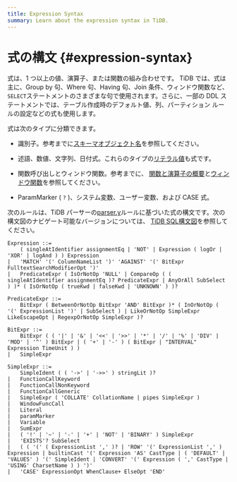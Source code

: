 ```yaml
---
title: Expression Syntax
summary: Learn about the expression syntax in TiDB.
---
```


# 式の構文 {#expression-syntax}

式は、1 つ以上の値、演算子、または関数の組み合わせです。 TiDB では、式は主に、Group by 句、Where 句、Having 句、Join 条件、ウィンドウ関数など、 `SELECT`ステートメントのさまざまな句で使用されます。さらに、一部の DDL ステートメントでは、テーブル作成時のデフォルト値、列、パーティション ルールの設定などの式も使用します。

式は次のタイプに分類できます。

-   識別子。参考までに[スキーマオブジェクト名](/schema-object-names.md)を参照してください。

-   述語、数値、文字列、日付式。これらのタイプの[リテラル値](/literal-values.md)も式です。

-   関数呼び出しとウィンドウ関数。参考までに、 [関数と演算子の概要](/functions-and-operators/functions-and-operators-overview.md)と[ウィンドウ関数](/functions-and-operators/window-functions.md)を参照してください。

-   ParamMarker ( `?` )、システム変数、ユーザー変数、および CASE 式。

次のルールは、TiDB パーサーの[parser.y](https://github.com/pingcap/parser/blob/master/parser.y)ルールに基づいた式の構文です。次の構文図のナビゲート可能なバージョンについては、 [TiDB SQL構文図](https://pingcap.github.io/sqlgram/#Expression)を参照してください。

```ebnf+diagram
Expression ::=
    ( singleAtIdentifier assignmentEq | 'NOT' | Expression ( logOr | 'XOR' | logAnd ) ) Expression
|   'MATCH' '(' ColumnNameList ')' 'AGAINST' '(' BitExpr FulltextSearchModifierOpt ')'
|   PredicateExpr ( IsOrNotOp 'NULL' | CompareOp ( ( singleAtIdentifier assignmentEq )? PredicateExpr | AnyOrAll SubSelect ) )* ( IsOrNotOp ( trueKwd | falseKwd | 'UNKNOWN' ) )?

PredicateExpr ::=
    BitExpr ( BetweenOrNotOp BitExpr 'AND' BitExpr )* ( InOrNotOp ( '(' ExpressionList ')' | SubSelect ) | LikeOrNotOp SimpleExpr LikeEscapeOpt | RegexpOrNotOp SimpleExpr )?

BitExpr ::=
    BitExpr ( ( '|' | '&' | '<<' | '>>' | '*' | '/' | '%' | 'DIV' | 'MOD' | '^' ) BitExpr | ( '+' | '-' ) ( BitExpr | "INTERVAL" Expression TimeUnit ) )
|   SimpleExpr

SimpleExpr ::=
    SimpleIdent ( ( '->' | '->>' ) stringLit )?
|   FunctionCallKeyword
|   FunctionCallNonKeyword
|   FunctionCallGeneric
|   SimpleExpr ( 'COLLATE' CollationName | pipes SimpleExpr )
|   WindowFuncCall
|   Literal
|   paramMarker
|   Variable
|   SumExpr
|   ( '!' | '~' | '-' | '+' | 'NOT' | 'BINARY' ) SimpleExpr
|   'EXISTS'? SubSelect
|   ( ( '(' ( ExpressionList ',' )? | 'ROW' '(' ExpressionList ',' ) Expression | builtinCast '(' Expression 'AS' CastType | ( 'DEFAULT' | 'VALUES' ) '(' SimpleIdent | 'CONVERT' '(' Expression ( ',' CastType | 'USING' CharsetName ) ) ')'
|   'CASE' ExpressionOpt WhenClause+ ElseOpt 'END'
```
